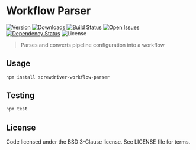 # Workflow Parser
[![Version][npm-image]][npm-url] ![Downloads][downloads-image] [![Build Status][status-image]][status-url] [![Open Issues][issues-image]][issues-url] [![Dependency Status][daviddm-image]][daviddm-url] ![License][license-image]

> Parses and converts pipeline configuration into a workflow

## Usage

```bash
npm install screwdriver-workflow-parser
```

## Testing

```bash
npm test
```

## License

Code licensed under the BSD 3-Clause license. See LICENSE file for terms.

[npm-image]: https://img.shields.io/npm/v/screwdriver-workflow-parser.svg
[npm-url]: https://npmjs.org/package/screwdriver-workflow-parser
[downloads-image]: https://img.shields.io/npm/dt/screwdriver-workflow-parser.svg
[license-image]: https://img.shields.io/npm/l/screwdriver-workflow-parser.svg
[issues-image]: https://img.shields.io/github/issues/screwdriver-cd/workflow-parser.svg
[issues-url]: https://github.com/screwdriver-cd/workflow-parser/issues
[status-image]: https://cd.screwdriver.cd/pipelines/pipelineid/badge
[status-url]: https://cd.screwdriver.cd/pipelines/pipelineid
[daviddm-image]: https://david-dm.org/screwdriver-cd/workflow-parser.svg?theme=shields.io
[daviddm-url]: https://david-dm.org/screwdriver-cd/workflow-parser
